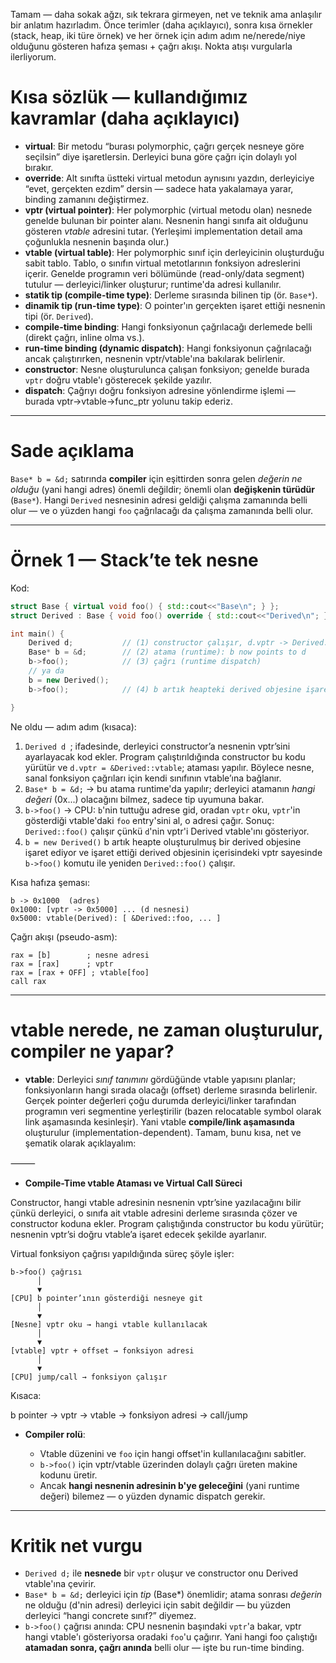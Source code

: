 Tamam — daha sokak ağzı, sık tekrara girmeyen, net ve teknik ama anlaşılır bir anlatım hazırladım. Önce terimler (daha açıklayıcı), sonra kısa örnekler (stack, heap, iki türe örnek) ve her örnek için adım adım ne/nerede/niye olduğunu gösteren hafıza şeması + çağrı akışı. Nokta atışı vurgularla ilerliyorum.

# Kısa sözlük — kullandığımız kavramlar (daha açıklayıcı)

* **virtual**: Bir metodu “burası polymorphic, çağrı gerçek nesneye göre seçilsin” diye işaretlersin. Derleyici buna göre çağrı için dolaylı yol bırakır.
* **override**: Alt sınıfta üstteki virtual metodun aynısını yazdın, derleyiciye “evet, gerçekten ezdim” dersin — sadece hata yakalamaya yarar, binding zamanını değiştirmez.
* **vptr (virtual pointer)**: Her polymorphic (virtual metodu olan) nesnede genelde bulunan bir pointer alanı. Nesnenin hangi sınıfa ait olduğunu gösteren *vtable* adresini tutar. (Yerleşimi implementation detail ama çoğunlukla nesnenin başında olur.)
* **vtable (virtual table)**: Her polymorphic sınıf için derleyicinin oluşturduğu sabit tablo. Tablo, o sınıfın virtual metotlarının fonksiyon adreslerini içerir. Genelde programın veri bölümünde (read-only/data segment) tutulur — derleyici/linker oluşturur; runtime'da adresi kullanılır.
* **statik tip (compile-time type)**: Derleme sırasında bilinen tip (ör. `Base*`).
* **dinamik tip (run-time type)**: O pointer'ın gerçekten işaret ettiği nesnenin tipi (ör. `Derived`).
* **compile-time binding**: Hangi fonksiyonun çağrılacağı derlemede belli (direkt çağrı, inline olma vs.).
* **run-time binding (dynamic dispatch)**: Hangi fonksiyonun çağrılacağı ancak çalıştırırken, nesnenin vptr/vtable'ına bakılarak belirlenir.
* **constructor**: Nesne oluşturulunca çalışan fonksiyon; genelde burada `vptr` doğru vtable'ı gösterecek şekilde yazılır.
* **dispatch**: Çağrıyı doğru fonksiyon adresine yönlendirme işlemi — burada vptr→vtable→func\_ptr yolunu takip ederiz.

---

# Sade açıklama

`Base* b = &d;` satırında **compiler** için eşittirden sonra gelen *değerin ne olduğu* (yani hangi adres) önemli değildir; önemli olan **değişkenin türüdür** (`Base*`). Hangi `Derived` nesnesinin adresi geldiği çalışma zamanında belli olur — ve o yüzden hangi `foo` çağrılacağı da çalışma zamanında belli olur.

---

# Örnek 1 — Stack’te tek nesne

Kod:

```cpp
struct Base { virtual void foo() { std::cout<<"Base\n"; } };
struct Derived : Base { void foo() override { std::cout<<"Derived\n"; } };

int main() {
    Derived d;           // (1) constructor çalışır, d.vptr -> Derived::vtable
    Base* b = &d;        // (2) atama (runtime): b now points to d
    b->foo();            // (3) çağrı (runtime dispatch)
    // ya da
    b = new Derived();
    b->foo();            // (4) b artık heapteki derived objesine işaret eder -> runtime binding 

}
```

Ne oldu — adım adım (kısaca):

1. `Derived d `; ifadesinde, derleyici constructor’a nesnenin vptr’sini ayarlayacak kod ekler. Program çalıştırıldığında constructor bu kodu yürütür ve `d.vptr = &Derived::vtable`; ataması yapılır. Böylece nesne, sanal fonksiyon çağrıları için kendi sınıfının vtable’ına bağlanır.
2. `Base* b = &d;` → bu atama runtime'da yapılır; derleyici atamanın *hangi değeri* (0x...) olacağını bilmez, sadece tip uyumuna bakar.
3. `b->foo()` → CPU: `b`'nin tuttuğu adrese gid, oradan `vptr` oku, `vptr`'in gösterdiği vtable'daki `foo` entry'sini al, o adresi çağır. Sonuç: `Derived::foo()` çalışır çünkü `d`'nin vptr'i Derived vtable'ını gösteriyor.
4.  `b = new Derived()` b artık heapte oluşturulmuş bir derived objesine işaret ediyor ve işaret ettiği derived objesinin içerisindeki vptr sayesinde `b->foo()` komutu ile yeniden `Derived::foo()` çalışır.

Kısa hafıza şeması:

```
b -> 0x1000  (adres)
0x1000: [vptr -> 0x5000] ... (d nesnesi)
0x5000: vtable(Derived): [ &Derived::foo, ... ]
```

Çağrı akışı (pseudo-asm):

```
rax = [b]        ; nesne adresi
rax = [rax]      ; vptr
rax = [rax + OFF] ; vtable[foo]
call rax
```

---


# vtable nerede, ne zaman oluşturulur, compiler ne yapar?

* **vtable**: Derleyici *sınıf tanımını* gördüğünde vtable yapısını planlar; fonksiyonların hangi sırada olacağı (offset) derleme sırasında belirlenir. Gerçek pointer değerleri çoğu durumda derleyici/linker tarafından programın veri segmentine yerleştirilir (bazen relocatable symbol olarak link aşamasında kesinleşir). Yani vtable **compile/link aşamasında** oluşturulur (implementation-dependent).
Tamam, bunu kısa, net ve şematik olarak açıklayalım:

⸻

* **Compile-Time vtable Ataması ve Virtual Call Süreci**

Constructor, hangi vtable adresinin nesnenin vptr’sine yazılacağını bilir çünkü derleyici, o sınıfa ait vtable adresini derleme sırasında çözer ve constructor koduna ekler. Program çalıştığında constructor bu kodu yürütür; nesnenin vptr’si doğru vtable’a işaret edecek şekilde ayarlanır.

Virtual fonksiyon çağrısı yapıldığında süreç şöyle işler:
```
b->foo() çağrısı
      │
      ▼
[CPU] b pointer’ının gösterdiği nesneye git
      │
      ▼
[Nesne] vptr oku → hangi vtable kullanılacak
      │
      ▼
[vtable] vptr + offset → fonksiyon adresi
      │
      ▼
[CPU] jump/call → fonksiyon çalışır
```

Kısaca:

b pointer → vptr → vtable → fonksiyon adresi → call/jump

* **Compiler rolü**:

  * Vtable düzenini ve `foo` için hangi offset'in kullanılacağını sabitler.
  * `b->foo()` için vptr/vtable üzerinden dolaylı çağrı üreten makine kodunu üretir.
  * Ancak **hangi nesnenin adresinin b'ye geleceğini** (yani runtime değeri) bilemez — o yüzden dynamic dispatch gerekir.

---

# Kritik net vurgu

* `Derived d;` ile **nesnede** bir `vptr` oluşur ve constructor onu Derived vtable'ına çevirir.
* `Base* b = &d;` derleyici için *tip* (Base\*) önemlidir; atama sonrası *değerin* ne olduğu (d'nin adresi) derleyici için sabit değildir — bu yüzden derleyici “hangi concrete sınıf?” diyemez.
* `b->foo()` çağrısı anında: CPU nesnenin başındaki `vptr`'a bakar, vptr hangi vtable'ı gösteriyorsa oradaki `foo`'u çağırır. Yani hangi foo çalıştığı **atamadan sonra, çağrı anında** belli olur — işte bu run-time binding.
